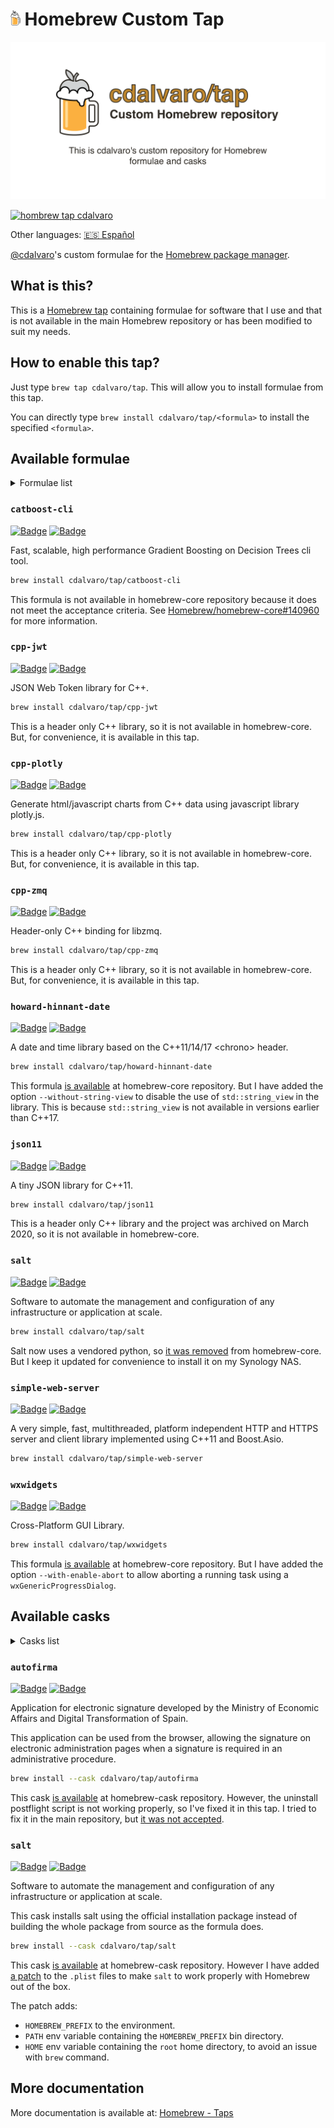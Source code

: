 # <img src="/assets/homebrew.svg" height=24pt> Homebrew Custom Tap

<picture align="center">
  <source media="(prefers-color-scheme: dark)" srcset="/assets/homebrew-tap-banner-dark.png">
  <source media="(prefers-color-scheme: light)" srcset="/assets/homebrew-tap-banner-light.png">
  <img alt="cdalvaro's Homebrew tap banner." src="/assets/homebrew-tap-banner-light.png">
</picture>

[![hombrew tap cdalvaro][homebrew_tap_badge]][homebrew_tap_url]

Other languages: [🇪🇸 Español](/docs/es-ES/README.md)

[@cdalvaro](https://github.com/cdalvaro)'s custom formulae for the [Homebrew package manager](https://brew.sh).

## What is this?

This is a [Homebrew tap](https://docs.brew.sh/Taps) containing formulae for software that I use and that is not available in the main Homebrew repository or has been modified to suit my needs.

## How to enable this tap?

Just type `brew tap cdalvaro/tap`. This will allow you to install formulae from this tap.

You can directly type `brew install cdalvaro/tap/<formula>` to install the specified `<formula>`.

## Available formulae

<details>
  <summary>Formulae list</summary>
  <ul>
    <li><a href="#catboost-cli">catboost-cli</a></li>
    <li><a href="#cpp-jwt">cpp-jwt</a></li>
    <li><a href="#cpp-plotly">cpp-plotly</a></li>
    <li><a href="#cpp-zmq">cpp-zmq</a></li>
    <li><a href="#howard-hinnant-date">howard-hinnant-date</a></li>
    <li><a href="#json11">json11</a></li>
    <li><a href="#salt">salt</a></li>
    <li><a href="#simple-web-server">simple-web-server</a></li>
    <li><a href="#wxwidgets">wxwidgets</a></li>
  </ul>
</details>

### `catboost-cli`

[![Badge](https://img.shields.io/badge/catboost-catboost-grey?logo=github&color=181717)](https://github.com/catboost/catboost)
[![Badge](https://img.shields.io/badge/Formula-catboost--cli-grey?logo=ruby&color=FBB040&logoColor=CC342D)](/Formula/catboost-cli.rb)

Fast, scalable, high performance Gradient Boosting on Decision Trees cli tool.

```sh
brew install cdalvaro/tap/catboost-cli
```

This formula is not available in homebrew-core repository because it does not meet the acceptance criteria. See [Homebrew/homebrew-core#140960](https://github.com/Homebrew/homebrew-core/pull/140960#issuecomment-1704292670) for more information.

### `cpp-jwt`

[![Badge](https://img.shields.io/badge/arun11299-cpp--jwt-grey?logo=github&color=181717)](https://github.com/arun11299/cpp-jwt)
[![Badge](https://img.shields.io/badge/Formula-cpp--jwt-grey?logo=ruby&color=FBB040&logoColor=CC342D)](/Formula/cpp-jwt.rb)

JSON Web Token library for C++.

```sh
brew install cdalvaro/tap/cpp-jwt
```

This is a header only C++ library, so it is not available in homebrew-core. But, for convenience, it is available in this tap.

### `cpp-plotly`

[![Badge](https://img.shields.io/badge/pablrod-cppplotly-grey?logo=github&color=181717)](https://github.com/pablrod/cppplotly)
[![Badge](https://img.shields.io/badge/Formula-cpp--plotly-grey?logo=ruby&color=FBB040&logoColor=CC342D)](/Formula/cpp-plotly.rb)

Generate html/javascript charts from C++ data using javascript library plotly.js.

```sh
brew install cdalvaro/tap/cpp-plotly
```

This is a header only C++ library, so it is not available in homebrew-core. But, for convenience, it is available in this tap.

### `cpp-zmq`

[![Badge](https://img.shields.io/badge/zeromq-cppzmq-grey?logo=github&color=181717)](https://github.com/zeromq/cppzmq)
[![Badge](https://img.shields.io/badge/Formula-cpp--zmq-grey?logo=ruby&color=FBB040&logoColor=CC342D)](/Formula/cpp-zmq.rb)

Header-only C++ binding for libzmq.

```sh
brew install cdalvaro/tap/cpp-zmq
```

This is a header only C++ library, so it is not available in homebrew-core. But, for convenience, it is available in this tap.

### `howard-hinnant-date`

[![Badge](https://img.shields.io/badge/HowardHinnant-date-grey?logo=github&color=181717)](https://github.com/HowardHinnant/date)
[![Badge](https://img.shields.io/badge/Formula-howard--hinnant--date-grey?logo=ruby&color=FBB040&logoColor=CC342D)](/Formula/howard-hinnant-date.rb)

A date and time library based on the C++11/14/17 \<chrono\> header.

```sh
brew install cdalvaro/tap/howard-hinnant-date
```

This formula [is available](https://github.com/Homebrew/homebrew-core/blob/master/Formula/h/howard-hinnant-date.rb) at homebrew-core repository. But I have added the option `--without-string-view` to disable the use of `std::string_view` in the library. This is because `std::string_view` is not available in versions earlier than C++17.

### `json11`

[![Badge](https://img.shields.io/badge/dropbox-json11-grey?logo=github&color=181717)](https://github.com/dropbox/json11)
[![Badge](https://img.shields.io/badge/Formula-json11-grey?logo=ruby&color=FBB040&logoColor=CC342D)](/Formula/json11.rb)

A tiny JSON library for C++11.

```sh
brew install cdalvaro/tap/json11
```

This is a header only C++ library and the project was archived on March 2020, so it is not available in homebrew-core.

### `salt`

[![Badge](https://img.shields.io/badge/saltstack-salt-grey?logo=github&color=181717)](https://github.com/saltstack/salt)
[![Badge](https://img.shields.io/badge/Formula-salt-grey?logo=ruby&color=FBB040&logoColor=CC342D)](/Formula/salt.rb)

Software to automate the management and configuration of any infrastructure or application at scale.

```sh
brew install cdalvaro/tap/salt
```

Salt now uses a vendored python, so [it was removed](https://github.com/Homebrew/homebrew-core/pull/157157) from homebrew-core. But I keep it updated for convenience to install it on my Synology NAS.

### `simple-web-server`

[![Badge](https://img.shields.io/badge/eidheim-Simple--Web--Server-grey?logo=gitlab&color=FC6D26)](https://gitlab.com/eidheim/Simple-Web-Server)
[![Badge](https://img.shields.io/badge/Formula-simple--web--server-grey?logo=ruby&color=FBB040&logoColor=CC342D)](/Formula/simple-web-server.rb)

A very simple, fast, multithreaded, platform independent HTTP and HTTPS server and client library implemented using C++11 and Boost.Asio.

```sh
brew install cdalvaro/tap/simple-web-server
```

### `wxwidgets`

[![Badge](https://img.shields.io/badge/wxWidgets-wxWidgets-grey?logo=github&color=181717)](https://github.com/wxWidgets/wxWidgets)
[![Badge](https://img.shields.io/badge/Formula-wxwidgets-grey?logo=ruby&color=FBB040&logoColor=CC342D)](/Formula/wxwidgets.rb)

Cross-Platform GUI Library.

```sh
brew install cdalvaro/tap/wxwidgets
```

This formula [is available](https://github.com/Homebrew/homebrew-core/blob/master/Formula/w/wxwidgets.rb) at homebrew-core repository. But I have added the option `--with-enable-abort` to allow aborting a running task using a `wxGenericProgressDialog`.

## Available casks

<details>
  <summary>Casks list</summary>
  <ul>
    <li><a href="#autofirma">autofirma</a></li>
    <li><a href="#salt-1">salt</a></li>
  </ul>
</details>

### `autofirma`

[![Badge](https://img.shields.io/badge/Government%20of%20Spain-autofirma-grey?color=70130B)](https://firmaelectronica.gob.es/Home/Descargas.html)
[![Badge](https://img.shields.io/badge/Cask-autofirma-grey?logo=ruby&color=FBB040&logoColor=CC342D)](Casks/autofirma.rb)

Application for electronic signature developed by the Ministry of Economic Affairs and Digital Transformation of Spain.

This application can be used from the browser, allowing the signature on electronic administration pages when a signature is required in an administrative procedure.

```sh
brew install --cask cdalvaro/tap/autofirma
```

This cask [is available](https://github.com/Homebrew/homebrew-cask/blob/master/Casks/a/autofirma.rb) at homebrew-cask repository. However, the uninstall postflight script is not working properly, so I've fixed it in this tap. I tried to fix it in the main repository, but [it was not accepted](https://github.com/Homebrew/homebrew-cask/pull/151676#issuecomment-1687230223).

### `salt`

[![Badge](https://img.shields.io/badge/saltstack-salt-grey?logo=saltproject&color=57BCAD)](https://docs.saltproject.io/salt/install-guide/en/latest/topics/install-by-operating-system/macos.html)
[![Badge](https://img.shields.io/badge/Cask-salt-grey?logo=ruby&color=FBB040&logoColor=CC342D)](Casks/salt.rb)

Software to automate the management and configuration of any infrastructure or application at scale.

This cask installs salt using the official installation package instead
of building the whole package from source as the formula does.

```sh
brew install --cask cdalvaro/tap/salt
```

This cask [is available](https://github.com/Homebrew/homebrew-cask/blob/master/Casks/s/salt.rb) at homebrew-cask repository. However I have added [a patch](https://github.com/cdalvaro/homebrew-tap/blob/main/Casks/salt.rb#L1-L32) to the `.plist` files to make `salt` to work properly with Homebrew out of the box.

The patch adds:

- `HOMEBREW_PREFIX` to the environment.
- `PATH` env variable containing the `HOMEBREW_PREFIX` bin directory.
- `HOME` env variable containing the `root` home directory, to avoid an issue with `brew` command.

## More documentation

More documentation is available at: [Homebrew - Taps](https://docs.brew.sh/Taps)

[homebrew_tap_badge]: https://img.shields.io/badge/brew%20tap-cdalvaro/tap-orange?logo=Homebrew&color=FBB040
[homebrew_tap_url]: https://github.com/cdalvaro/homebrew-tap
